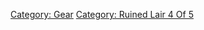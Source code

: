 [Category: Gear](Category:_Gear "wikilink") [Category: Ruined Lair 4 Of
5](Category:_Ruined_Lair_4_Of_5 "wikilink")
